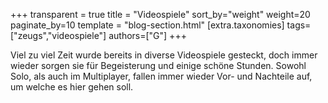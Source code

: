+++
transparent = true
title = "Videospiele"
sort_by="weight"
weight=20
paginate_by=10
template = "blog-section.html"
[extra.taxonomies]
tags=["zeugs","videospiele"]
authors=["G"]
+++

Viel zu viel Zeit wurde bereits in diverse Videospiele gesteckt, doch immer wieder sorgen sie für Begeisterung und einige schöne Stunden.
Sowohl Solo, als auch im Multiplayer, fallen immer wieder Vor- und Nachteile auf, um welche es hier gehen soll.

